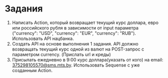 # Задания
1. Написать Action, который возвращает текущий курс доллара, евро или российского рубля в зависимости от input параметра ("currency": "USD", "currency": "EUR", "currency": "RUB"). Использовать API нацбанка.
2. Создать API на основе выполнения 1 задания. API должно возвращать текущий курс одной из валют на POST-запрос с параметром currency. (Прислать url и креды)
3. Присылать ежедневно в 9:00 курс доллара(указать от кого) на email: 375298105570@sms.mts.by. Использовать Sequense с уже созданным Action.